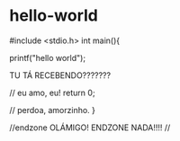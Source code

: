 # hello-world
#include <stdio.h>
int main(){

  printf("hello world");
  
  TU TÁ RECEBENDO???????

// eu amo, eu!
return 0;

// perdoa, amorzinho. 
}

//endzone
OLÁMIGO!
ENDZONE NADA!!!!
//
